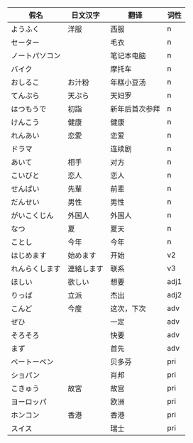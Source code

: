 ﻿|假名|日文汉字|翻译|词性|
|-|-|-|-|
|ようふく|洋服|西服|n|
|セーター||毛衣|n|
|ノートパソコン||笔记本电脑|n|
|バイク||摩托车|n|
|おしるこ|お汁粉|年糕小豆汤|n|
|てんぷら|天ぷら|天妇罗|n|
|はつもうで|初詣|新年后首次参拜|n|
|けんこう|健康|健康|n|
|れんあい|恋愛|恋爱|n|
|ドラマ||连续剧|n|
|あいて|相手|对方|n|
|こいびと|恋人|恋人|n|
|せんぱい|先輩|前辈|n|
|だんせい|男性|男性|n|
|がいこくじん|外国人|外国人|n|
|なつ|夏|夏天|n|
|ことし|今年|今年|n|
|はじめます|始めます|开始|v2|
|れんらくします|連絡します|联系|v3|
|ほしい|欲しい|想要|adj1|
|りっぱ|立派|杰出|adj2|
|こんど|今度|这次，下次|adv|
|ぜひ||一定|adv|
|そろそろ||快要|adv|
|まず||首先|adv|
|ベートーベン||贝多芬|pri|
|ショパン||肖邦|pri|
|こきゅう|故宮|故宫|pri|
|ヨーロッパ||欧洲|pri|
|ホンコン|香港|香港|pri|
|スイス||瑞士|pri|